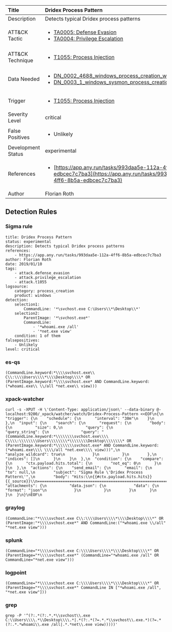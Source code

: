 | Title                | Dridex Process Pattern                                                                                                                                                 |
|:---------------------|:------------------------------------------------------------------------------------------------------------------------------------------------------------|
| Description          | Detects typical Dridex process patterns                                                                                                                                           |
| ATT&amp;CK Tactic    | <ul><li>[TA0005: Defense Evasion](https://attack.mitre.org/tactics/TA0005)</li><li>[TA0004: Privilege Escalation](https://attack.mitre.org/tactics/TA0004)</li></ul>  |
| ATT&amp;CK Technique | <ul><li>[T1055: Process Injection](https://attack.mitre.org/techniques/T1055)</li></ul>                             |
| Data Needed          | <ul><li>[DN_0002_4688_windows_process_creation_with_commandline](../Data_Needed/DN_0002_4688_windows_process_creation_with_commandline.md)</li><li>[DN_0003_1_windows_sysmon_process_creation](../Data_Needed/DN_0003_1_windows_sysmon_process_creation.md)</li></ul>                                                         |
| Trigger              | <ul><li>[T1055: Process Injection](../Triggers/T1055.md)</li></ul>  |
| Severity Level       | critical                                                                                                                                                 |
| False Positives      | <ul><li>Unlikely</li></ul>                                                                  |
| Development Status   | experimental                                                                                                                                                |
| References           | <ul><li>[https://app.any.run/tasks/993daa5e-112a-4ff6-8b5a-edbcec7c7ba3](https://app.any.run/tasks/993daa5e-112a-4ff6-8b5a-edbcec7c7ba3)</li></ul>                                                          |
| Author               | Florian Roth                                                                                                                                                |


## Detection Rules

### Sigma rule

```
title: Dridex Process Pattern
status: experimental
description: Detects typical Dridex process patterns
references:
    - https://app.any.run/tasks/993daa5e-112a-4ff6-8b5a-edbcec7c7ba3
author: Florian Roth
date: 2019/01/10
tags:
    - attack.defense_evasion
    - attack.privilege_escalation
    - attack.t1055
logsource:
    category: process_creation
    product: windows
detection:
    selection1:
        CommandLine: '*\svchost.exe C:\Users\\*\Desktop\\*'
    selection2:
        ParentImage: '*\svchost.exe*'
        CommandLine:
            - '*whoami.exe /all'
            - '*net.exe view'
    condition: 1 of them
falsepositives:
    - Unlikely
level: critical

```





### es-qs
    
```
(CommandLine.keyword:*\\\\svchost.exe\\ C\\:\\\\Users\\\\*\\\\Desktop\\\\* OR (ParentImage.keyword:*\\\\svchost.exe* AND CommandLine.keyword:(*whoami.exe\\ \\/all *net.exe\\ view)))
```


### xpack-watcher
    
```
curl -s -XPUT -H \'Content-Type: application/json\' --data-binary @- localhost:9200/_xpack/watcher/watch/Dridex-Process-Pattern <<EOF\n{\n  "trigger": {\n    "schedule": {\n      "interval": "30m"\n    }\n  },\n  "input": {\n    "search": {\n      "request": {\n        "body": {\n          "size": 0,\n          "query": {\n            "query_string": {\n              "query": "(CommandLine.keyword:*\\\\\\\\svchost.exe\\\\ C\\\\:\\\\\\\\Users\\\\\\\\*\\\\\\\\Desktop\\\\\\\\* OR (ParentImage.keyword:*\\\\\\\\svchost.exe* AND CommandLine.keyword:(*whoami.exe\\\\ \\\\/all *net.exe\\\\ view)))",\n              "analyze_wildcard": true\n            }\n          }\n        },\n        "indices": []\n      }\n    }\n  },\n  "condition": {\n    "compare": {\n      "ctx.payload.hits.total": {\n        "not_eq": 0\n      }\n    }\n  },\n  "actions": {\n    "send_email": {\n      "email": {\n        "to": null,\n        "subject": "Sigma Rule \'Dridex Process Pattern\'",\n        "body": "Hits:\\n{{#ctx.payload.hits.hits}}{{_source}}\\n================================================================================\\n{{/ctx.payload.hits.hits}}",\n        "attachments": {\n          "data.json": {\n            "data": {\n              "format": "json"\n            }\n          }\n        }\n      }\n    }\n  }\n}\nEOF\n
```


### graylog
    
```
(CommandLine:"*\\\\svchost.exe C\\:\\\\Users\\\\*\\\\Desktop\\\\*" OR (ParentImage:"*\\\\svchost.exe*" AND CommandLine:("*whoami.exe \\/all" "*net.exe view")))
```


### splunk
    
```
(CommandLine="*\\\\svchost.exe C:\\\\Users\\\\*\\\\Desktop\\\\*" OR (ParentImage="*\\\\svchost.exe*" (CommandLine="*whoami.exe /all" OR CommandLine="*net.exe view")))
```


### logpoint
    
```
(CommandLine="*\\\\svchost.exe C:\\\\Users\\\\*\\\\Desktop\\\\*" OR (ParentImage="*\\\\svchost.exe*" CommandLine IN ["*whoami.exe /all", "*net.exe view"]))
```


### grep
    
```
grep -P '^(?:.*(?:.*.*\\svchost\\.exe C:\\Users\\\\.*\\Desktop\\\\.*|.*(?:.*(?=.*.*\\svchost\\.exe.*)(?=.*(?:.*.*whoami\\.exe /all|.*.*net\\.exe view)))))'
```



